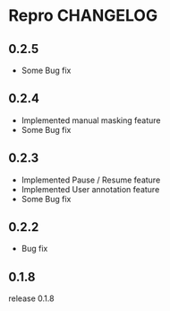 # Repro CHANGELOG

## 0.2.5

- Some Bug fix

## 0.2.4

- Implemented manual masking feature
- Some Bug fix

## 0.2.3

- Implemented Pause / Resume feature
- Implemented User annotation feature
- Some Bug fix

## 0.2.2

- Bug fix

## 0.1.8

release 0.1.8

